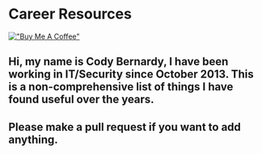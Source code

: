 # Career Resources
[!["Buy Me A Coffee"](https://www.buymeacoffee.com/assets/img/custom_images/orange_img.png)](https://www.buymeacoffee.com/codybernardy)

## Hi, my name is Cody Bernardy, I have been working in IT/Security since October 2013. This is a non-comprehensive list of things I have found useful over the years.

## Please make a pull request if you want to add anything. 
